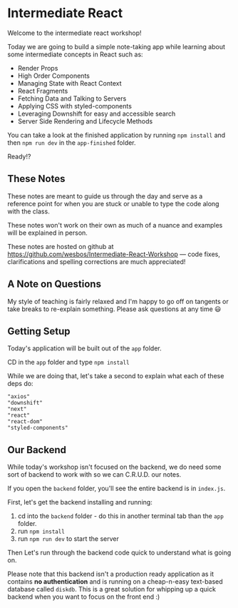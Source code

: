 
# Intermediate React

Welcome to the intermediate react workshop!

Today we are going to build a simple note-taking app while learning about some intermediate concepts in React such as:

* Render Props
* High Order Components
* Managing State with React Context
* React Fragments
* Fetching Data and Talking to Servers
* Applying CSS with styled-components
* Leveraging Downshift for easy and accessible search
* Server Side Rendering and Lifecycle Methods

You can take a look at the finished application by running `npm install` and then `npm run dev` in the `app-finished` folder.

Ready!?

## These Notes

These notes are meant to guide us through the day and serve as a reference point for when you are stuck or unable to type the code along with the class.

These notes won't work on their own as much of a nuance and examples will be explained in person.

These notes are hosted on github at <https://github.com/wesbos/Intermediate-React-Workshop> — code fixes, clarifications and spelling corrections are much appreciated!

## A Note on Questions

My style of teaching is fairly relaxed and I'm happy to go off on tangents or take breaks to re-explain something. Please ask questions at any time 😃

## Getting Setup
Today's application will be built out of the `app` folder.

CD in the `app` folder and type `npm install`

While we are doing that, let's take a second to explain what each of these deps do:

```
"axios"
"downshift"
"next"
"react"
"react-dom"
"styled-components"
```

## Our Backend

While today's workshop isn't focused on the backend, we do need some sort of backend to work with so we can C.R.U.D. our notes.

If you open the `backend` folder, you'll see the entire backend is in `index.js`.


First, let's get the backend installing and running:

1. cd into the `backend` folder - do this in another terminal tab than the `app` folder.
1. run `npm install`
1. run `npm run dev` to start the server

Then Let's run through the backend code quick to understand what is going on.

Please note that this backend isn't a production ready application as it contains **no authentication** and is running on a cheap-n-easy text-based database called `diskdb`. This is a great solution for whipping up a quick backend when you want to focus on the front end :)


